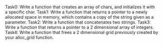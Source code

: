 Task0: Write a function that creates an array of chars, and initializes it with a specific char.
Task1: Write a function that returns a pointer to a newly allocated space in memory, which contains a copy of the string given as a parameter.
Task2: Write a function that concatenates two strings.
Task3: Write a function that returns a pointer to a 2 dimensional array of integers.
Task4: Write a function that frees a 2 dimensional grid previously created by your alloc_grid function.
